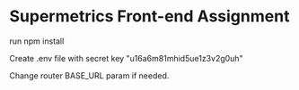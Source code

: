 <h1>Supermetrics Front-end Assignment</h1>

<p>run npm install</p>
<p>Create .env file with secret key "u16a6m81mhid5ue1z3v2g0uh"</p>
<p>Change router BASE_URL param if needed.</p>


